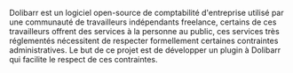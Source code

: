 Dolibarr est un logiciel open-source de comptabilité d'entreprise utilisé par une communauté de travailleurs indépendants freelance, certains de ces travailleurs offrent des services à la personne au public, ces services très réglementés nécessitent de respecter formellement certaines contraintes administratives.
Le but de ce projet est de développer un plugin à Dolibarr qui facilite le respect de ces contraintes.
